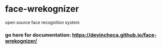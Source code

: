 # face-wrekognizer
open source face recognition system
### go here for documentation: https://devincheca.github.io/face-wrekognizer/

